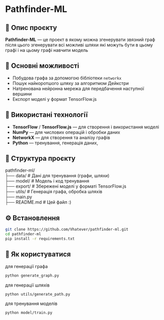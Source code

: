 # Pathfinder-ML

## 📄 Опис проєкту

**Pathfinder-ML** — це проект в якому можна згенерувати звязний граф після цього згенерувати всі можливі шляхи які можуть бути в цьому графі і на цьому графі навчити модель

## 🎯 Основні можливості

- Побудова графа за допомогою бібліотеки `networkx`
- Пошук найкоротшого шляху за алгоритмом Дейкстри
- Натренована нейронна мережа для передбачення наступної вершини
- Експорт моделі у формат TensorFlow.js

## 🧠 Використані технології

- **TensorFlow** / **TensorFlow.js** — для створення і використання моделі
- **NumPy** — для числових операцій і обробки даних
- **NetworkX** — для створення та аналізу графів
- **Python** — тренування, генерація даних,

## 📁 Структура проєкту

pathfinder-ml/  
├── data/ # Дані для тренування (графи, шляхи)  
├── model/ # Модель і код тренування  
├── export/ # Збережені моделі у форматі TensorFlow.js   
├── utils/ # Генерація графа, обробка шляхів   
├── main.py    
├── README.md # Цей файл :)    


## ⚙️ Встановлення

```bash
git clone https://github.com/Vhatever/pathfinder-ml.git
cd pathfinder-ml
pip install -r requirements.txt
```

## 🚀 Як користуватися
для генерації графа
```bash
python generate_graph.py
```
для генерації шляхів 
```bash
python utils/generate_path.py
```
для тренування моделів
```bash
python model/train.py
```

